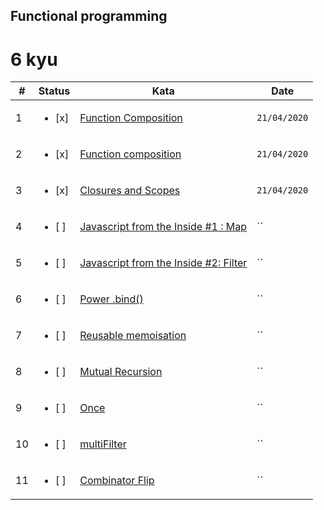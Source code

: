 ## Functional programming

# 6 kyu

| #   | Status                  | Kata                                                                                            | Date         |
| --- | ----------------------- | ----------------------------------------------------------------------------------------------- | ------------ |
| 1   | <ul><li> [x] </li></ul> | [Function Composition](https://www.codewars.com/kata/5421c6a2dda52688f6000af8)                  | `21/04/2020` |
| 2   | <ul><li> [x] </li></ul> | [Function composition](https://www.codewars.com/kata/5655c60db4c2ce0c2e000026)                  | `21/04/2020` |
| 3   | <ul><li> [x] </li></ul> | [Closures and Scopes](https://www.codewars.com/kata/526ec46d6f5e255e150002d1)                   | `21/04/2020` |
| 4   | <ul><li> [ ] </li></ul> | [Javascript from the Inside #1 : Map](https://www.codewars.com/kata/558ccca75f511f2b0d0000f7)   | ``           |
| 5   | <ul><li> [ ] </li></ul> | [Javascript from the Inside #2: Filter](https://www.codewars.com/kata/55afe435d2ce100356000032) | ``           |
| 6   | <ul><li> [ ] </li></ul> | [Power .bind()](https://www.codewars.com/kata/5388a9d60b24c52f4c000b5f)                         | ``           |
| 7   | <ul><li> [ ] </li></ul> | [Reusable memoisation](https://www.codewars.com/kata/5b773b698adeaeb6b80000df)                  | ``           |
| 8   | <ul><li> [ ] </li></ul> | [Mutual Recursion](https://www.codewars.com/kata/53a1eac7e0afd3ad3300008b)                      | ``           |
| 9   | <ul><li> [ ] </li></ul> | [Once](https://www.codewars.com/kata/5307ff5b588fe6d7000000a5)                                  | ``           |
| 10  | <ul><li> [ ] </li></ul> | [multiFilter](https://www.codewars.com/kata/56a298b27e9e994977000023)                           | ``           |
| 11  | <ul><li> [ ] </li></ul> | [Combinator Flip](https://www.codewars.com/kata/541b5694204d12573700101c)                       | ``           |
